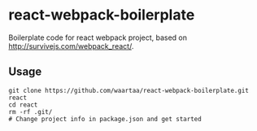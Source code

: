 # react-webpack-boilerplate
Boilerplate code for react webpack project, based on http://survivejs.com/webpack_react/.

## Usage

```
git clone https://github.com/waartaa/react-webpack-boilerplate.git react
cd react
rm -rf .git/
# Change project info in package.json and get started
```
